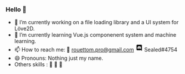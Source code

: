 ### Hello 👋

- 🔭 I’m currently working on a file loading library and a UI system for Löve2D.
- 🌱 I’m currently learning Vue.js componenent system and machine learning.
- 📫 How to reach me: 📮 rouettom.pro@gmail.com <img src="https://raw.githubusercontent.com/espacefiguratif/espacefiguratif/master/Discord-Logo-Black.svg" width="20px" height="20px"> Sealed#4754
- 😄 Pronouns: Nothing just my name.
- Others skills : 🍳 🎿 🎥
